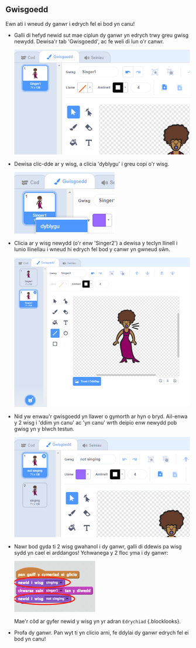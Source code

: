 ## Gwisgoedd

Ewn ati i wneud dy ganwr i edrych fel ei bod yn canu!

+ Galli di hefyd newid sut mae ciplun dy ganwr yn edrych trwy greu gwisg newydd. Dewisa'r tab 'Gwisgoedd', ac fe weli di lun o'r canwr.

	![screenshot](images/band-singer-costume.png)

+ Dewisa clic-dde ar y wisg, a clicia 'dyblygu' i greu copi o'r wisg.

	![screenshot](images/band-singer-duplicate.png)

+ Clicia ar y wisg newydd (o'r enw 'Singer2') a dewisa y teclyn llinell i lunio llinellau i wneud hi edrych fel bod y canwr yn gwneud sŵn.

	![screenshot](images/band-singer-click.png)

+ Nid yw enwau'r gwisgoedd yn llawer o gymorth ar hyn o bryd. Ail-enwa y 2 wisg i 'ddim yn canu' ac 'yn canu' wrth deipio enw newydd pob gwisg yn y blwch testun.

	![screenshot](images/band-singer-name.png)

+ Nawr bod gyda ti 2 wisg gwahanol i dy ganwr, galli di ddewis pa wisg sydd yn cael ei arddangos! Ychwanega y 2 floc yma i dy ganwr:

	![screenshot](images/band-looks.png)

	Mae'r côd ar gyfer newid y wisg yn yr adran `Edrychiad` {.blocklooks}.

+ Profa dy ganwr.  Pan wyt ti yn clicio arni, fe ddylai dy ganwr edrych fel ei bod yn canu!
